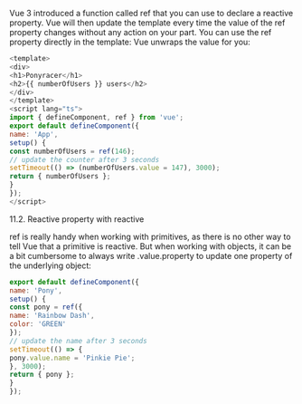 Vue 3 introduced a function called ref that you can use to declare a reactive property. Vue will then update the template every time the value of the ref property changes without any action on your part. You can use the ref property directly in the template: Vue unwraps the value for you:

```js
<template>
<div>
<h1>Ponyracer</h1>
<h2>{{ numberOfUsers }} users</h2>
</div>
</template>
<script lang="ts">
import { defineComponent, ref } from 'vue';
export default defineComponent({
name: 'App',
setup() {
const numberOfUsers = ref(146);
// update the counter after 3 seconds
setTimeout(() => (numberOfUsers.value = 147), 3000);
return { numberOfUsers };
}
});
</script>
```

11.2. Reactive property with reactive

ref is really handy when working with primitives, as there is no other way to tell Vue that a primitive is reactive. But when working with objects, it can be a bit cumbersome to always write .value.property to update one property of the underlying object:

```js
export default defineComponent({
name: 'Pony',
setup() {
const pony = ref({
name: 'Rainbow Dash',
color: 'GREEN'
});
// update the name after 3 seconds
setTimeout(() => {
pony.value.name = 'Pinkie Pie';
}, 3000);
return { pony };
}
});
```

